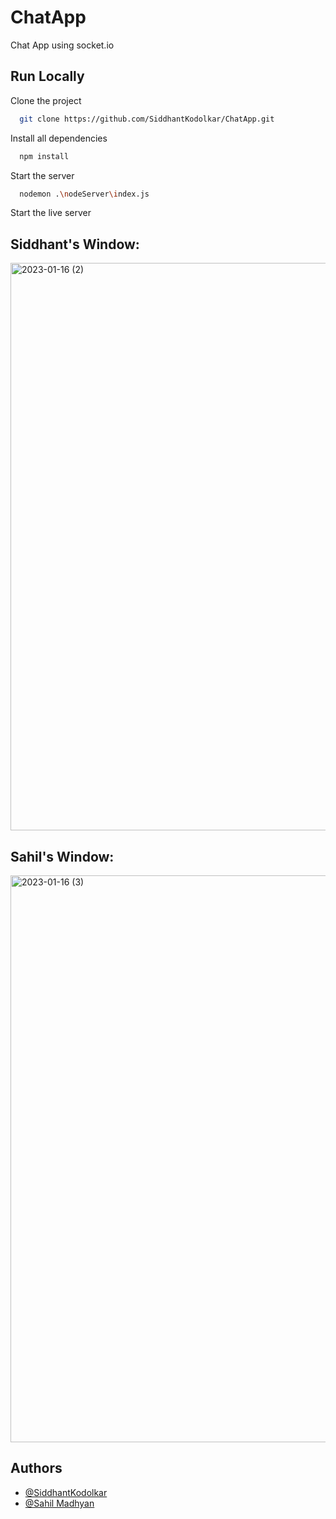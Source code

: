 # ChatApp
Chat App using socket.io


## Run Locally

Clone the project

```bash
  git clone https://github.com/SiddhantKodolkar/ChatApp.git
```

Install all dependencies

```bash
  npm install
```

Start the server

```bash
  nodemon .\nodeServer\index.js
```

Start the live server

## Siddhant's Window:
<img width="908" alt="2023-01-16 (2)" src="https://user-images.githubusercontent.com/111975032/212706464-fa09fbc3-0924-48d8-9619-4af6ef2a26b6.png">

## Sahil's Window:
<img width="907" alt="2023-01-16 (3)" src="https://user-images.githubusercontent.com/111975032/212706507-1e73ad96-aa80-469f-b524-d59532b141ce.png">


## Authors
- [@SiddhantKodolkar](https://www.github.com/SiddhantKodolkar)
- [@Sahil Madhyan](https://www.github.com/Sahil-Madhyan)

